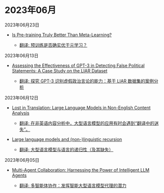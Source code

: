# 2023年06月

2023年06月23日

- [Is Pre-training Truly Better Than Meta-Learning?](2023年06月23日/Is_Pre-training_Truly_Better_Than_Meta-Learning.md)

    - [翻译: 预训练是否确实优于元学习？](2023年06月23日/Is_Pre-training_Truly_Better_Than_Meta-Learning.md)

2023年06月13日

- [Assessing the Effectiveness of GPT-3 in Detecting False Political Statements: A Case Study on the LIAR Dataset](2023年06月13日/Assessing_the_Effectiveness_of_GPT-3_in_Detecting_False_Political_Statements_A_Case_Study_on_the_LIAR_Dataset.md)

    - [翻译: 探究 GPT-3 识别虚假政治言论的能力：基于 LIAR 数据集的案例分析](2023年06月13日/Assessing_the_Effectiveness_of_GPT-3_in_Detecting_False_Political_Statements_A_Case_Study_on_the_LIAR_Dataset.md)

2023年06月12日

- [Lost in Translation: Large Language Models in Non-English Content Analysis](2023年06月12日/Lost_in_Translation_Large_Language_Models_in_Non-English_Content_Analysis.md)

    - [翻译: 在非英语内容分析中，大型语言模型的应用有时会遇到“翻译中的迷失”。](2023年06月12日/Lost_in_Translation_Large_Language_Models_in_Non-English_Content_Analysis.md)

- [Large language models and (non-)linguistic recursion](2023年06月12日/Large_language_models_and_(non-)linguistic_recursion.md)

    - [翻译: 大型语言模型与语言的递归性（及其缺失）](2023年06月12日/Large_language_models_and_(non-)linguistic_recursion.md)

2023年06月05日

- [Multi-Agent Collaboration: Harnessing the Power of Intelligent LLM Agents](2023年06月05日/Multi-Agent_Collaboration_Harnessing_the_Power_of_Intelligent_LLM_Agents.md)

    - [翻译: 多智能体协作：发挥智能大型语言模型代理的潜力](2023年06月05日/Multi-Agent_Collaboration_Harnessing_the_Power_of_Intelligent_LLM_Agents.md)